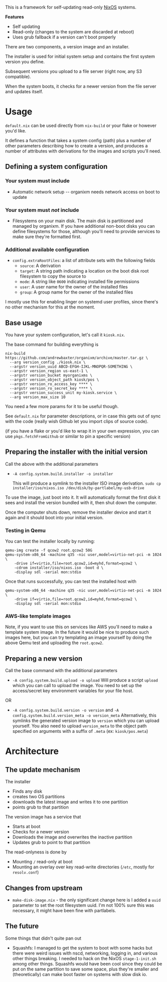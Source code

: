This is a framework for self-updating read-only [NixOS](https://nixos.org/) systems.

**Features**

- Self updating
- Read-only (changes to the system are discarded at reboot)
- Uses grub fallback if a version can't boot properly

There are two components, a version image and an installer.

The installer is used for initial system setup and contains the first system version you define.

Subsequent versions you upload to a file server (right now, any S3 compatible).

When the system boots, it checks for a newer version from the file server and updates itself.

# Usage

`default.nix` can be used directly from `nix-build` or your flake or however you'd like.

It defines a function that takes a system config (path) plus a number of other parameters describing how to create a version, and produces a number of attributes with derivations for the images and scripts you'll need.

## Defining a system configuration

### Your system must include

- Automatic network setup -- organixm needs network access on boot to update

### Your system must _not_ include

- Filesystems on your main disk. The main disk is partitioned and managed by organixm. If you have additional non-boot disks you can define filesystems for those, although you'll need to provide services to make sure they're formatted first.

### Additional available configuration

- `config.extraRootFiles`: a list of attribute sets with the following fields
  - `source`: A derivation
  - `target`: A string path indicating a location on the boot disk root filesystem to copy the source to
  - `mode`: A string like `0600` indicating installed file permissions
  - `user`: A user name for the owner of the installed files
  - `group`: A group name for the owner of the installed files

I mostly use this for enabling linger on systemd user profiles, since there's no other mechanism for this at the moment.

## Base usage

You have your system configuration, let's call it `kiosk.nix`.

The base command for building everything is

```
nix-build https://github.com/andrewbaxter/organixm/archive/master.tar.gz \
  --arg version_config ./kiosk.nix \
  --argstr version_uuid ABCD-EFGH-IJKL-MNOPQR-SOMETHING \
  --argstr version_region us-east-1 \
  --argstr version_bucket myorganixms \
  --argstr version_object_path kiosk/pos \
  --argstr version_ro_access_key **** \
  --argstr version_ro_secret_key **** \
  --argstr version_success_unit my-kiosk.service \
  --arg version_max_size 10
```

You need a few more params for it to be useful though.

See `default.nix` for parameter descriptions, or in case this gets out of sync with the code (really wish Github let you import clips of source code).

(if you have a flake or you'd like to wrap it in your own expression, you can use `pkgs.fetchFromGithub` or similar to pin a specific version)

## Preparing the installer with the initial version

Call the above with the additional parameters

- `-A config.system.build.installer -o installer`

  This will produce a symlink to the installer ISO image derivation. `sudo cp installer/iso/nixos.iso /dev/disk/by-partlabel/my-usb-drive`

To use the image, just boot into it. It will automatically format the first disk it sees and install the version bundled with it, then shut down the computer.

Once the computer shuts down, remove the installer device and start it again and it should boot into your initial version.

### Testing in Qemu

You can test the installer locally by running:

```
qemu-img create -f qcow2 root.qcow2 50G
qemu-system-x86_64 -machine q35 -nic user,model=virtio-net-pci -m 1024 \
	-drive if=virtio,file=root.qcow2,id=myhd,format=qcow2 \
	-cdrom installer/iso/nixos.iso -boot d \
	-display sdl -serial mon:stdio
```

Once that runs successfully, you can test the installed host with

```
qemu-system-x86_64 -machine q35 -nic user,model=virtio-net-pci -m 1024 \
    -drive if=virtio,file=root.qcow2,id=myhd,format=qcow2 \
    -display sdl -serial mon:stdio
```

### AWS-like template images

Note, if you want to use this on services like AWS you'll need to make a template system image. In the future it would be nice to produce such images here, but you can try templating an image yourself by doing the above Qemu test and uploading the `root.qcow2`.

## Preparing a new version

Call the base command with the additional parameters

- `-A config.system.build.upload -o upload`
  Will produce a script `upload` which you can call to upload the image. You need to set up the access/secret key environment variables for your file host.

OR

- `-A config.system.build.version -o version` and `-A config.system.build.version_meta -o version_meta`
  Alternatively, this symlinks the generated version image to `version` which you can upload yourself. You also need to upload `version_meta` to the object path specified on arguments with a suffix of `.meta` (ex: `kiosk/pos.meta`)

# Architecture

## The update mechanism

The installer

- Finds any disk
- creates two OS partitions
- downloads the latest image and writes it to one partition
- points grub to that partition

The version image has a service that

- Starts at boot
- Checks for a newer version
- Downloads the image and overwrites the inactive partition
- Updates grub to point to that partition

The read-onlyness is done by

- Mounting `/` read-only at boot
- Mounting an overlay over key read-write directories (`/etc`, mostly for `resolv.conf`)

## Changes from upstream

- `make-disk-image.nix` - the only significant change here is I added a `uuid` parameter to set the root filesystem uuid. I'm not 100% sure this was necessary, it might have been fine with partlabels.

## The future

Some things that didn't quite pan out

- Squashfs: I managed to get the system to boot with some hacks but there were weird issues with nscd, networking, logging in, and various other things breaking. I needed to hack on the NixOS `stage-1-init.sh` among other things. Squashfs would have been cool since they could be put on the same partition to save some space, plus they're smaller and (theoretically) can make boot faster on systems with slow disk io.
